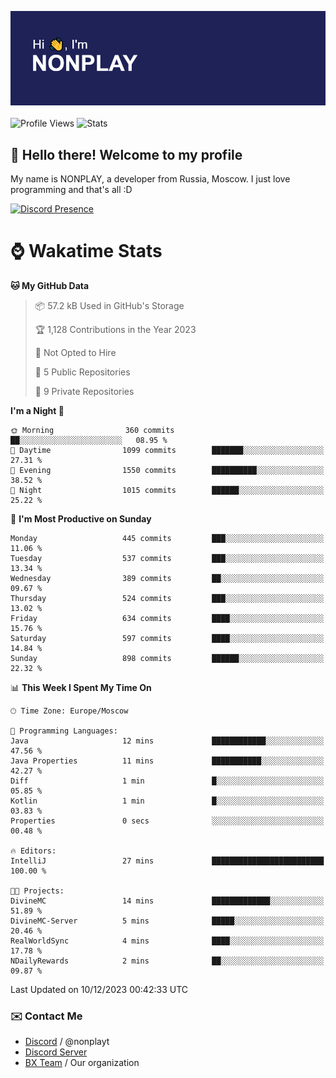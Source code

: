 ![Discord Presence](./header.png)
<br></br>
![Profile Views](https://komarev.com/ghpvc/?username=NONPLAYT&color=blue&style=for-the-badge)
![Stats](https://img.shields.io/badge/0%25-OPTIMIZED-orange?style=for-the-badge)


## :wave: Hello there! Welcome to my profile

My name is NONPLAY, a developer from Russia, Moscow. I just love programming and that's all :D

[![Discord Presence](https://lanyard.cnrad.dev/api/597087584090587177?showDisplayName=true)](https://discord.com/users/597087584090587177) 

# ⌚ Wakatime Stats

<!--START_SECTION:waka-->
**🐱 My GitHub Data** 

> 📦 57.2 kB Used in GitHub's Storage 
 > 
> 🏆 1,128 Contributions in the Year 2023
 > 
> 🚫 Not Opted to Hire
 > 
> 📜 5 Public Repositories 
 > 
> 🔑 9 Private Repositories 
 > 
**I'm a Night 🦉** 

```text
🌞 Morning                360 commits         ██░░░░░░░░░░░░░░░░░░░░░░░   08.95 % 
🌆 Daytime                1099 commits        ███████░░░░░░░░░░░░░░░░░░   27.31 % 
🌃 Evening                1550 commits        ██████████░░░░░░░░░░░░░░░   38.52 % 
🌙 Night                  1015 commits        ██████░░░░░░░░░░░░░░░░░░░   25.22 % 
```
📅 **I'm Most Productive on Sunday** 

```text
Monday                   445 commits         ███░░░░░░░░░░░░░░░░░░░░░░   11.06 % 
Tuesday                  537 commits         ███░░░░░░░░░░░░░░░░░░░░░░   13.34 % 
Wednesday                389 commits         ██░░░░░░░░░░░░░░░░░░░░░░░   09.67 % 
Thursday                 524 commits         ███░░░░░░░░░░░░░░░░░░░░░░   13.02 % 
Friday                   634 commits         ████░░░░░░░░░░░░░░░░░░░░░   15.76 % 
Saturday                 597 commits         ████░░░░░░░░░░░░░░░░░░░░░   14.84 % 
Sunday                   898 commits         ██████░░░░░░░░░░░░░░░░░░░   22.32 % 
```


📊 **This Week I Spent My Time On** 

```text
🕑︎ Time Zone: Europe/Moscow

💬 Programming Languages: 
Java                     12 mins             ████████████░░░░░░░░░░░░░   47.56 % 
Java Properties          11 mins             ███████████░░░░░░░░░░░░░░   42.27 % 
Diff                     1 min               █░░░░░░░░░░░░░░░░░░░░░░░░   05.85 % 
Kotlin                   1 min               █░░░░░░░░░░░░░░░░░░░░░░░░   03.83 % 
Properties               0 secs              ░░░░░░░░░░░░░░░░░░░░░░░░░   00.48 % 

🔥 Editors: 
IntelliJ                 27 mins             █████████████████████████   100.00 % 

🐱‍💻 Projects: 
DivineMC                 14 mins             █████████████░░░░░░░░░░░░   51.89 % 
DivineMC-Server          5 mins              █████░░░░░░░░░░░░░░░░░░░░   20.46 % 
RealWorldSync            4 mins              ████░░░░░░░░░░░░░░░░░░░░░   17.78 % 
NDailyRewards            2 mins              ██░░░░░░░░░░░░░░░░░░░░░░░   09.87 % 
```


 Last Updated on 10/12/2023 00:42:33 UTC
<!--END_SECTION:waka-->

### ✉️ Contact Me

- [Discord](https://discord.com/users/597087584090587177) / @nonplayt
- [Discord Server](https://discord.gg/p7cxhw7E2M)
- [BX Team](https://github.com/BX-Team) / Our organization

